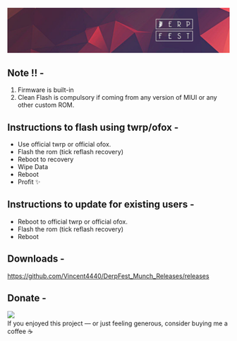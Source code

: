 ![source](https://github.com/Vincent4440/DerpFest_Munch_Releases/raw/main/picture.png)

 ## Note !! -
1. Firmware is built-in
2. Clean Flash is compulsory if coming from any version of MIUI or any other custom ROM.

 ## Instructions to flash using twrp/ofox -
- Use official twrp or official ofox.
- Flash the rom (tick reflash recovery)
- Reboot to recovery
- Wipe Data
- Reboot
- Profit ✨

 ## Instructions to update for existing users -
- Reboot to official twrp or official ofox.
- Flash the rom (tick reflash recovery)
- Reboot

## Downloads -
https://github.com/Vincent4440/DerpFest_Munch_Releases/releases

## Donate -
<a href="https://www.paypal.me/vinc3ntexe/"><img src="blue.svg" height="40"></a>  
If you enjoyed this project — or just feeling generous, consider buying me a coffee ☕
